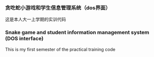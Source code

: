 ### 贪吃蛇小游戏和学生信息管理系统（dos界面）

这是本人大一上学期的实训代码



### Snake game and student information management system (DOS interface)



This is my first semester of the practical training code